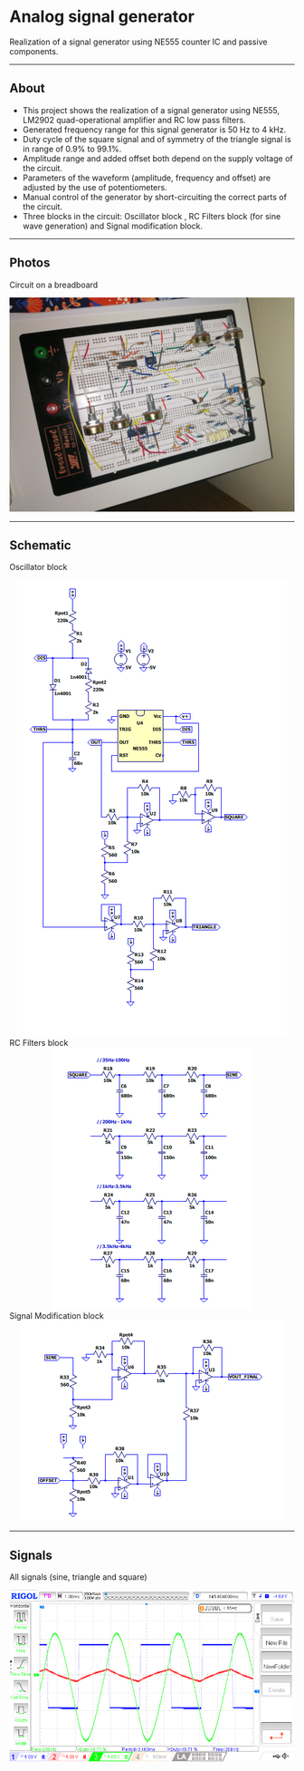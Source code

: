 # Analog signal generator
Realization of a signal generator using NE555 counter IC and passive components.

---
## About
- This project shows the realization of a signal generator using NE555, LM2902 quad-operational amplifier and RC low pass filters.
- Generated frequency range for this signal generator is 50 Hz to 4 kHz.
- Duty cycle of the square signal and of symmetry of the triangle signal is in range of 0.9% to 99.1%.
- Amplitude range and added offset both depend on the supply voltage of the circuit.
- Parameters of the waveform (amplitude, frequency and offset) are adjusted by the use of potentiometers.
- Manual control of the generator by short-circuiting the correct parts of the circuit.
- Three blocks in the circuit: Oscillator block , RC Filters block (for sine wave generation) and
Signal modification block.
---
## Photos
Circuit on a breadboard
<div align="center"> <img src="/Images/Circuit/circuit_on_breadboard.jpeg"> </div>

---
## Schematic
Oscillator block
<div align="center"> <img src="/Images/Circuit/oscillator_block.png"> </div>
RC Filters block
<div align="center"> <img src="/Images/Circuit/rc_filters_block.png"> </div>
Signal Modification block
<div align="center"> <img src="/Images/Circuit/signal_modification_block.png"> </div>

---
## Signals
All signals (sine, triangle and square)
<div align="center"> <img src="/Images/Oscillocscope signals/square_triangle_sine.png"> </div>

